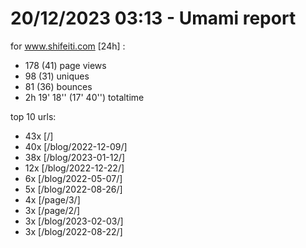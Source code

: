 # 20/12/2023 03:13 - Umami report
for www.shifeiti.com [24h] :

 - 178 (41) page views
 - 98 (31) uniques
 - 81 (36) bounces
 - 2h 19' 18'' (17' 40'') totaltime


top 10 urls:
 - 43x [/]
 - 40x [/blog/2022-12-09/]
 - 38x [/blog/2023-01-12/]
 - 12x [/blog/2022-12-22/]
 - 6x [/blog/2022-05-07/]
 - 5x [/blog/2022-08-26/]
 - 4x [/page/3/]
 - 3x [/page/2/]
 - 3x [/blog/2023-02-03/]
 - 3x [/blog/2022-08-22/]


